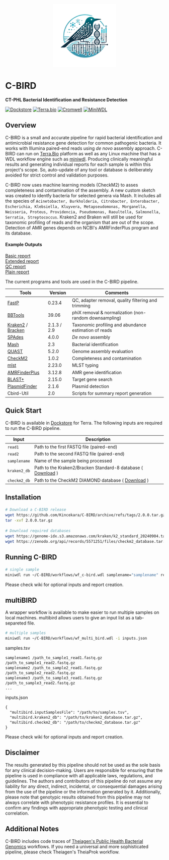 <p align="center">
<img src="./misc/cbird_logo.png" width=200>
</p>

# C-BIRD 

**CT-PHL Bacterial Identification and Resistance Detection**

[![Dockstore](https://img.shields.io/badge/Dockstore-C--BIRD-blue)](https://dockstore.org/workflows/github.com/Kincekara/C-BIRD/cbird-workflow:main?tab=info) 
[![Terra.bio](https://img.shields.io/badge/Terra.bio-Platform-green)](https://terra.bio/)
[![Cromwell](https://img.shields.io/badge/Cromwell-Workflow%20Engine-blue)](https://cromwell.readthedocs.io/en/stable/)
[![MiniWDL](https://img.shields.io/badge/MiniWDL-Workflow%20Engine-yellow)](https://miniwdl.readthedocs.io/en/latest/)

## Overview ##
C-BIRD is a small and accurate pipeline for rapid bacterial identification and antimicrobial resistance gene detection for common pathogenic bacteria. 
It works with Illumina paired-end reads using *de novo* assembly approach. 
C-BIRD can run on [Terra.Bio](https://terra.bio/) platform as well as any Linux machine that has a WDL workflow engine such as [miniwdl](https://github.com/chanzuckerberg/miniwdl). 
Producing clinically meaningful results and generating individual reports for each sample is within this project's scope. 
So, auto-update of any tool or database is deliberately avoided for strict control and validation purposes.

C-BIRD now uses machine learning models (CheckM2) to asses completeness and contamination of the assembly. 
A new custom sketch was created to identfy bacteria for selected genera via Mash. 
It includes all the species of `Acinetobacter, Burkholderia, Citrobacter, Enterobacter, Escherichia, Klebsiella, Kluyvera, Metapseudomonas, Morganella, Neisseria, Proteus, Providencia, Pseudomonas, Raoultella, Salmonella, Serratia, Streptococcus`. 
Kraken2 and Braken will still be used for taxonomic profiling of reads and the organism that are out of the scope.
Detection of AMR genes depends on NCBI's AMRFinderPlus program and its database. 

#### Example Outputs ####
[Basic report](https://htmlpreview.github.io/?https://github.com/Kincekara/C-BIRD/blob/main/misc/AR55_basic_report.html)  
[Extended report](https://htmlpreview.github.io/?https://github.com/Kincekara/C-BIRD/blob/main/misc/AR55_extended_report.html)  
[QC report](https://htmlpreview.github.io/?https://github.com/Kincekara/C-BIRD/blob/main/files/AR55_QC_summary.html)</br>
[Plain report](./misc/AR55_report.docx)



The current programs and tools are used in the C-BIRD pipeline.

| Tools | Version | Comments |
| --- | --- | --- |
| [FastP](https://github.com/OpenGene/fastp) | 0.23.4 | QC, adapter removal, quality filtering and trimming |
| [BBTools](https://jgi.doe.gov/data-and-tools/software-tools/bbtools/) | 39.06 | phiX removal & normalization (non-random downsampling) |
| [Kraken2](https://github.com/DerrickWood/kraken2) / [Bracken](https://github.com/jenniferlu717/Bracken)| 2.1.3 / 2.9 | Taxonomic profiling and abundance estimation of reads |
| [SPAdes](https://github.com/ablab/spades) | 4.0.0 | *De novo* assembly |
| [Mash](https://github.com/marbl/Mash) | 2.3 | Bacterial identification |
| [QUAST](https://github.com/ablab/quast) | 5.2.0 | Genome assembly evaluation |
| [CheckM2](https://github.com/chklovski/CheckM2) | 1.0.2 | Completeness and contamination |
| [mlst](https://github.com/tseemann/mlst) | 2.23.0 | MLST typing |
| [AMRFinderPlus](https://github.com/ncbi/amr) | 3.12.8 | AMR gene identification |
| [BLAST+](https://blast.ncbi.nlm.nih.gov/doc/blast-help/downloadblastdata.html)| 2.15.0 | Target gene search |
| [PlasmidFinder](https://bitbucket.org/genomicepidemiology/plasmidfinder/src/master/) | 2.1.6 | Plasmid detection |
| Cbird-Util | 2.0 | Scripts for summary report generation |

## Quick Start ##
C-BIRD is available in [Dockstore](https://dockstore.org/workflows/github.com/Kincekara/C-BIRD/cbird-workflow:main?tab=info) for Terra. The following inputs are required to run the C-BIRD pipeline.

| Input | Description |
| --- | --- |
| `read1` | Path to the first FASTQ file (paired-end) |
| `read2` | Path to the second FASTQ file (paired-end) |
| `samplename` | Name of the sample being processed |
| `kraken2_db` | Path to the Kraken2/Bracken Standard-8 database ( [Download](https://benlangmead.github.io/aws-indexes/k2) )|
| `checkm2_db` | Path to the CheckM2 DIAMOND database ( [Download](https://zenodo.org/api/records/5571251/files/checkm2_database.tar.gz/content) ) |

## Installation ##
```bash
# Download a C-BIRD release
wget https://github.com/Kincekara/C-BIRD/archive/refs/tags/2.0.0.tar.gz
tar -xvf 2.0.0.tar.gz

# Download required databases
wget https://genome-idx.s3.amazonaws.com/kraken/k2_standard_20240904.tar.gz
wget https://zenodo.org/api/records/5571251/files/checkm2_database.tar.gz/content
```

## Running C-BIRD

```bash
# single sample
miniwdl run ~/C-BIRD/workflows/wf_c-bird.wdl samplename="samplename" read1="read1.fastq.gz" read2="read2.fastq.gz" kraken2_db="k2_standard_20240904.tar.gz" checkm2_db="checkm2_database.tar.gz"
```
Please check wiki for optional inputs and report creation.

## multiBIRD ##
A wrapper workflow is available to make easier to run multiple samples on local machines. multibird allows users to give an input list as a tab-separeted file. 

```bash
# multiple samples
miniwdl run ~/C-BIRD/workflows/wf_multi_bird.wdl -i inputs.json
```


samples.tsv
```
samplename1 /path_to_sample1_read1.fastq.gz /path_to_sample1_read2.fastq.gz
samplename2 /path_to_sample2_read1.fastq.gz /path_to_sample2_read2.fastq.gz
samplename3 /path_to_sample3_read1.fastq.gz /path_to_sample3_read2.fastq.gz
...
```
inputs.json
```
{
  "multibird.inputSamplesFile": "/path/to/samples.tsv",
  "multibird.kraken2_db": "/path/to/kraken2_database.tar.gz",
  "multibird.checkm2_db": "/path/to/checkm2_database.tar.gz"
}
```
Please check wiki for optional inputs and report creation.

## Disclaimer
The results generated by this pipeline should not be used as the sole basis for any clinical decision-making. 
Users are responsible for ensuring that the pipeline is used in compliance with all applicable laws, regulations, and guidelines. 
The authors and contributors of this pipeline do not assume any liability for any direct, indirect, incidental, or consequential damages arising from the use of the pipeline or the information generated by it. 
Additionally, please note that genotypic results obtained from this pipeline may not always correlate with phenotypic resistance profiles. 
It is essential to confirm any findings with appropriate phenotypic testing and clinical correlation.


## Additional Notes ##
C-BIRD includes code traces of [Theiagen's Public Health Bacterial Genomics](https://github.com/theiagen/public_health_bacterial_genomics) workflows. 
If you need a universal and more sophisticated pipeline, please check Theiagen's TheiaProk workflow. 



